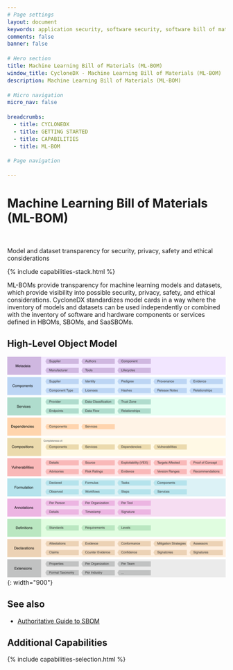```yaml
---
# Page settings
layout: document
keywords: application security, software security, software bill of material, SBOM, BOM, open source, supply chain, specification, spdx, license, package url, purl, cpe
comments: false
banner: false

# Hero section
title: Machine Learning Bill of Materials (ML-BOM)
window_title: CycloneDX - Machine Learning Bill of Materials (ML-BOM)
description: Machine Learning Bill of Materials (ML-BOM)

# Micro navigation
micro_nav: false

breadcrumbs:
  - title: CYCLONEDX
  - title: GETTING STARTED
  - title: CAPABILITIES
  - title: ML-BOM

# Page navigation
    
---
```


# Machine Learning Bill of Materials (ML-BOM)

&nbsp;<!-- without this hack, the dropdown menu has issues due to h1 and h2 happening right after each other -->

<div id="capabilities-section">
<p class="large-quote">Model and dataset transparency for security, privacy, safety and ethical considerations</p>
{% include capabilities-stack.html %}
</div>

ML-BOMs provide transparency for machine learning models and datasets, which provide visibility into possible security,
privacy, safety, and ethical considerations. CycloneDX standardizes model cards in a way where the inventory of models
and datasets can be used independently or combined with the inventory of software and hardware components or services
defined in HBOMs, SBOMs, and SaaSBOMs.

## High-Level Object Model
![CycloneDX Object Model Swimlane](../../theme/assets/images/CycloneDX-Object-Model-Swimlane.svg){: width="900"}

## See also

* [Authoritative Guide to SBOM](../../guides/sbom/introduction/#machine-learning-bill-of-materials-ml-bom)

## Additional Capabilities
{% include capabilities-selection.html %}
